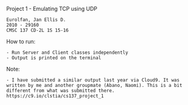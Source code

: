 Project 1 - Emulating TCP using UDP

    Eurolfan, Jan Ellis D.
    2010 - 29160
    CMSC 137 CD-2L 1S 15-16

How to run:

    - Run Server and Client classes independently
    - Output is printed on the terminal

Note:

    - I have submitted a similar output last year via Cloud9. It was written by me and another groupmate (Abano, Naomi). This is a bit different from what was submitted there. https://c9.io/clstia/cs137_project_1
